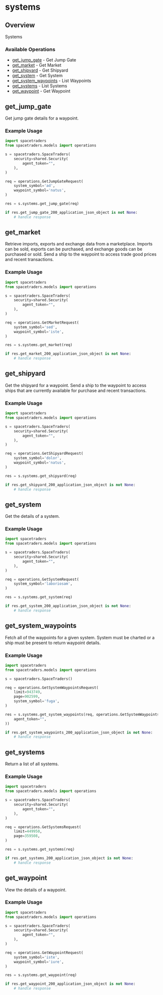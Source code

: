 # systems

## Overview

Systems

### Available Operations

* [get_jump_gate](#get_jump_gate) - Get Jump Gate
* [get_market](#get_market) - Get Market
* [get_shipyard](#get_shipyard) - Get Shipyard
* [get_system](#get_system) - Get System
* [get_system_waypoints](#get_system_waypoints) - List Waypoints
* [get_systems](#get_systems) - List Systems
* [get_waypoint](#get_waypoint) - Get Waypoint

## get_jump_gate

Get jump gate details for a waypoint.

### Example Usage

```python
import spacetraders
from spacetraders.models import operations

s = spacetraders.SpaceTraders(
    security=shared.Security(
        agent_token="",
    ),
)

req = operations.GetJumpGateRequest(
    system_symbol='ad',
    waypoint_symbol='natus',
)

res = s.systems.get_jump_gate(req)

if res.get_jump_gate_200_application_json_object is not None:
    # handle response
```

## get_market

Retrieve imports, exports and exchange data from a marketplace. Imports can be sold, exports can be purchased, and exchange goods can be purchased or sold. Send a ship to the waypoint to access trade good prices and recent transactions.

### Example Usage

```python
import spacetraders
from spacetraders.models import operations

s = spacetraders.SpaceTraders(
    security=shared.Security(
        agent_token="",
    ),
)

req = operations.GetMarketRequest(
    system_symbol='sed',
    waypoint_symbol='iste',
)

res = s.systems.get_market(req)

if res.get_market_200_application_json_object is not None:
    # handle response
```

## get_shipyard

Get the shipyard for a waypoint. Send a ship to the waypoint to access ships that are currently available for purchase and recent transactions.

### Example Usage

```python
import spacetraders
from spacetraders.models import operations

s = spacetraders.SpaceTraders(
    security=shared.Security(
        agent_token="",
    ),
)

req = operations.GetShipyardRequest(
    system_symbol='dolor',
    waypoint_symbol='natus',
)

res = s.systems.get_shipyard(req)

if res.get_shipyard_200_application_json_object is not None:
    # handle response
```

## get_system

Get the details of a system.

### Example Usage

```python
import spacetraders
from spacetraders.models import operations

s = spacetraders.SpaceTraders(
    security=shared.Security(
        agent_token="",
    ),
)

req = operations.GetSystemRequest(
    system_symbol='laboriosam',
)

res = s.systems.get_system(req)

if res.get_system_200_application_json_object is not None:
    # handle response
```

## get_system_waypoints

Fetch all of the waypoints for a given system. System must be charted or a ship must be present to return waypoint details.

### Example Usage

```python
import spacetraders
from spacetraders.models import operations

s = spacetraders.SpaceTraders()

req = operations.GetSystemWaypointsRequest(
    limit=943749,
    page=902599,
    system_symbol='fuga',
)

res = s.systems.get_system_waypoints(req, operations.GetSystemWaypointsSecurity(
    agent_token="",
))

if res.get_system_waypoints_200_application_json_object is not None:
    # handle response
```

## get_systems

Return a list of all systems.

### Example Usage

```python
import spacetraders
from spacetraders.models import operations

s = spacetraders.SpaceTraders(
    security=shared.Security(
        agent_token="",
    ),
)

req = operations.GetSystemsRequest(
    limit=449950,
    page=359508,
)

res = s.systems.get_systems(req)

if res.get_systems_200_application_json_object is not None:
    # handle response
```

## get_waypoint

View the details of a waypoint.

### Example Usage

```python
import spacetraders
from spacetraders.models import operations

s = spacetraders.SpaceTraders(
    security=shared.Security(
        agent_token="",
    ),
)

req = operations.GetWaypointRequest(
    system_symbol='iste',
    waypoint_symbol='iure',
)

res = s.systems.get_waypoint(req)

if res.get_waypoint_200_application_json_object is not None:
    # handle response
```
